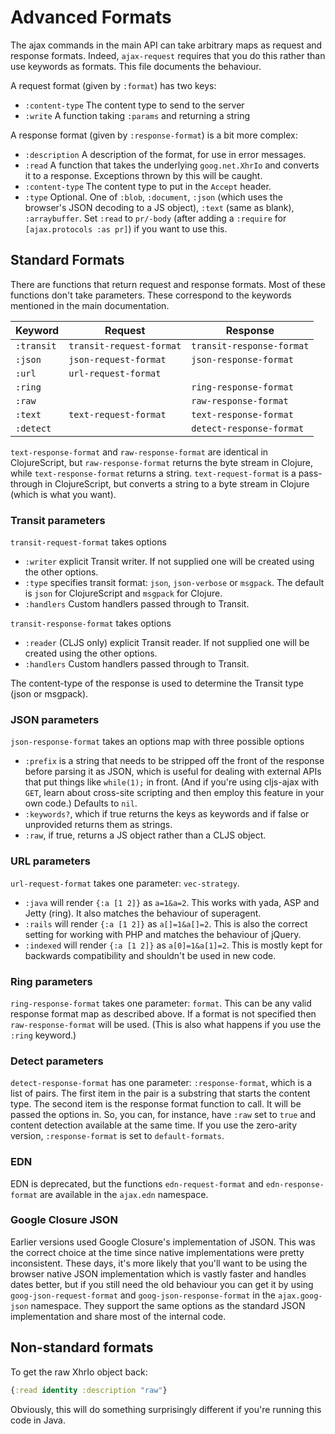 # Advanced Formats

The ajax commands in the main API can take arbitrary maps as request and response formats.  Indeed, `ajax-request` requires that you do this rather than use keywords as formats.  This file documents the behaviour.

A request format (given by `:format`) has two keys:
* `:content-type` The content type to send to the server
* `:write` A function taking `:params` and returning a string

A response format (given by `:response-format`) is a bit more complex:
* `:description` A description of the format, for use in error messages.
* `:read` A function that takes the underlying `goog.net.XhrIo` and converts it to a response.  Exceptions thrown by this will be caught.
* `:content-type` The content type to put in the `Accept` header.
* `:type` Optional.  One of `:blob`, `:document`, `:json` (which uses the browser's JSON decoding to a JS object), `:text` (same as blank), `:arraybuffer`. Set `:read` to `pr/-body` (after adding a `:require` for `[ajax.protocols :as pr]`) if you want to use this.

## Standard Formats

There are functions that return request and response formats.  Most of these functions don't take parameters.  These correspond to the keywords mentioned in the main documentation.

| Keyword | Request | Response |
| ------- | ------- | -------- |
| `:transit`  | `transit-request-format` | `transit-response-format` |
| `:json` | `json-request-format` | `json-response-format` |
| `:url`  | `url-request-format` | |
| `:ring` | | `ring-response-format` |
| `:raw`  | | `raw-response-format` |
| `:text`  | `text-request-format` | `text-response-format` |
| `:detect` | | `detect-response-format` |

`text-response-format` and `raw-response-format` are identical in ClojureScript, but `raw-response-format` returns the byte stream in Clojure, while `text-response-format` returns a string. `text-request-format` is a pass-through in ClojureScript, but converts a string to a byte stream in Clojure (which is what you want).

### Transit parameters

`transit-request-format` takes options
* `:writer` explicit Transit writer.  If not supplied one will be created using the other options.
* `:type` specifies transit format: `json`, `json-verbose` or `msgpack`. The default is `json` for ClojureScript and `msgpack` for Clojure.
* `:handlers` Custom handlers passed through to Transit.

`transit-response-format` takes options
* `:reader` (CLJS only) explicit Transit reader. If not supplied one will be created using the other options.
* `:handlers` Custom handlers passed through to Transit.

The content-type of the response is used to determine the Transit type (json or msgpack).

### JSON parameters

`json-response-format` takes an options map with three possible options
* `:prefix` is a string that needs to be stripped off the front of the response before parsing it as JSON, which is useful for dealing with external APIs that put things like `while(1);` in front.  (And if you're using cljs-ajax with `GET`, learn about cross-site scripting and then employ this feature in your own code.)  Defaults to `nil`.
* `:keywords?`, which if true returns the keys as keywords and if false or unprovided returns them as strings.
* `:raw`, if true, returns a JS object rather than a CLJS object.

### URL parameters

`url-request-format` takes one parameter: `vec-strategy`.
* `:java` will render `{:a [1 2]}` as `a=1&a=2`. This works with yada, ASP and Jetty (ring). It also matches the behaviour of superagent.
* `:rails` will render `{:a [1 2]}` as `a[]=1&a[]=2`. This is also the correct setting for working with PHP and matches the behaviour of jQuery.
* `:indexed` will render `{:a [1 2]}` as `a[0]=1&a[1]=2`. This is mostly kept for backwards compatibility and shouldn't be used in new code.

### Ring parameters

`ring-response-format` takes one parameter: `format`. This can be any
valid response format map as described above. If a format is not specified
then `raw-response-format` will be used. (This is also what happens if you use
the `:ring` keyword.)

### Detect parameters

`detect-response-format` has one parameter: `:response-format`, which is a list of pairs.  The first item in the pair is a substring that starts the content type.  The second item is the response format function to call.  It will be passed the options in.  So, you can, for instance, have `:raw` set to `true` and content detection available at the same time.  If you use the zero-arity version, `:response-format` is set to `default-formats`.

### EDN

EDN is deprecated, but the functions `edn-request-format` and `edn-response-format` are available in the `ajax.edn` namespace.

### Google Closure JSON

Earlier versions used Google Closure's implementation of JSON. This was the
correct choice at the time since native implementations were pretty
inconsistent. These days, it's more likely that you'll want to be using the
browser native JSON implementation which is vastly faster and handles dates
better, but if you still need the old behaviour you can get it by using
`goog-json-request-format` and `goog-json-response-format` in the
`ajax.goog-json` namespace. They support the same options as the standard JSON
implementation and share most of the internal code.

## Non-standard formats

To get the raw XhrIo object back:

```clj
{:read identity :description "raw"}
```

Obviously, this will do something surprisingly different if you're running this
code in Java.
